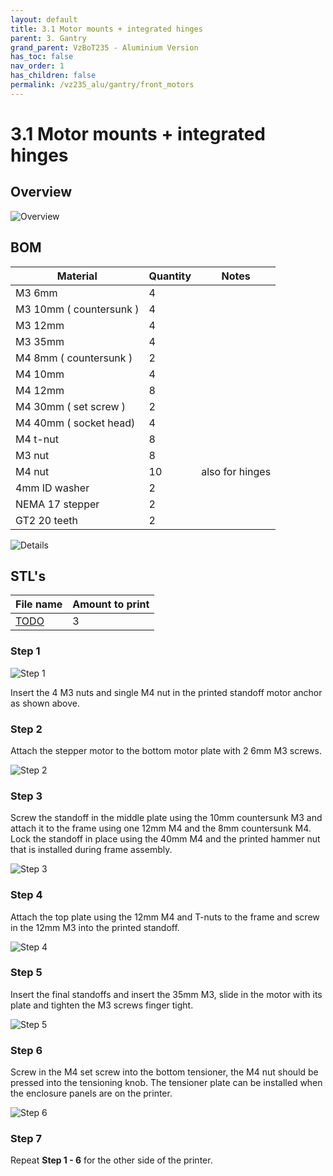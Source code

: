 ```yaml
---
layout: default
title: 3.1 Motor mounts + integrated hinges
parent: 3. Gantry
grand_parent: VzBoT235 - Aluminium Version
has_toc: false
nav_order: 1
has_children: false
permalink: /vz235_alu/gantry/front_motors
---
```


# 3.1 Motor mounts + integrated hinges

## Overview

![Overview](../../assets/images/manual/vz235_alu/gantry/front_motors/overview.png)

## BOM

| Material                | Quantity | Notes           |
| ----------------------- | -------- | --------------- |
| M3 6mm                  | 4        |                 |
| M3 10mm ( countersunk ) | 4        |                 |
| M3 12mm                 | 4        |                 |
| M3 35mm                 | 4        |                 |
| M4 8mm ( countersunk )  | 2        |                 |
| M4 10mm                 | 4        |                 |
| M4 12mm                 | 8        |                 |
| M4 30mm ( set screw )   | 2        |                 |
| M4 40mm ( socket head)  | 4        |                 |
| M4 t-nut                | 8        |                 |
| M3 nut                  | 8        |                 |
| M4 nut                  | 10       | also for hinges |
| 4mm ID washer           | 2        |                 |
| NEMA 17 stepper         | 2        |                 |
| GT2 20 teeth            | 2        |                 |

![Details](../../assets/images/manual/vz235_alu/gantry/front_motors/details.png)

## STL's

| File name | Amount to print |
| --------- | --------------- |
| [TODO][]  | 3               |

### Step 1

![Step 1](../../assets/images/manual/vz235_alu/gantry/front_motors/step1.png)

Insert the 4 M3 nuts and single M4 nut in the printed standoff motor anchor as shown above.

### Step 2

Attach the stepper motor to the bottom motor plate with 2 6mm M3 screws.

![Step 2](../../assets/images/manual/vz235_alu/gantry/front_motors/step2.png)

### Step 3

Screw the standoff in the middle plate using the 10mm countersunk M3 and attach it to the frame using one 12mm M4 and the 8mm countersunk M4. Lock the standoff in place using the 40mm M4 and the printed hammer nut that is installed during frame assembly.

![Step 3](../../assets/images/manual/vz235_alu/gantry/front_motors/step3.png)

### Step 4

Attach the top plate using the 12mm M4 and T-nuts to the frame and screw in the 12mm M3 into the printed standoff.

![Step 4](../../assets/images/manual/vz235_alu/gantry/front_motors/step4.png)

### Step 5

Insert the final standoffs and insert the 35mm M3, slide in the motor with its plate and tighten the M3 screws finger tight.

![Step 5](../../assets/images/manual/vz235_alu/gantry/front_motors/step5.png)

### Step 6

Screw in the M4 set screw into the bottom tensioner, the M4 nut should be pressed into the tensioning knob. The tensioner plate can be installed when the enclosure panels are on the printer.

![Step 6](../../assets/images/manual/vz235_alu/gantry/front_motors/step6.png)

### Step 7

Repeat **Step 1 - 6** for the other side of the printer.

[TODO]: https://github.com/VzBoT3D/VzBoT-Vz235/blob/main/Assemblies%20%26%20STL/Frame/Frame%20brace.stl
